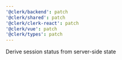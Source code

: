 ```yaml
---
'@clerk/backend': patch
'@clerk/shared': patch
'@clerk/clerk-react': patch
'@clerk/vue': patch
'@clerk/types': patch
---
```


Derive session status from server-side state

